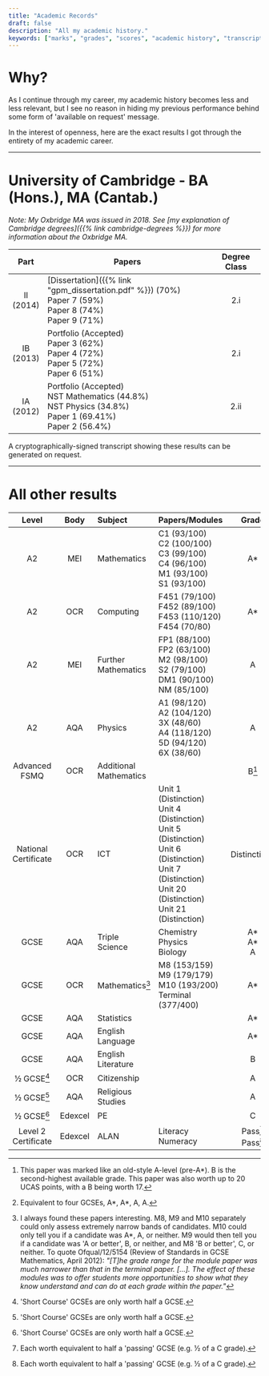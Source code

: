 ```yaml
---
title: "Academic Records"
draft: false
description: "All my academic history."
keywords: ["marks", "grades", "scores", "academic history", "transcript", "degree"]
---
```


# Why?

As I continue through my career, my academic history becomes less and less relevant, but I see no reason in hiding my previous performance behind some form of 'available on request' message.

In the interest of openness, here are the exact results I got through the entirety of my academic career.

---

# University of Cambridge - BA (Hons.), MA (Cantab.)

*Note: My Oxbridge MA was issued in 2018.  See [my explanation of Cambridge degrees]({{% link cambridge-degrees %}}) for more information about the Oxbridge MA.*


|      Part      | Papers                                                                                                                | Degree Class |
| :------------: | --------------------------------------------------------------------------------------------------------------------- | :----------: |
| II<br />(2014) | [Dissertation]({{% link "gpm_dissertation.pdf" %}}) (70%)<br />Paper 7 (59%)<br />Paper 8 (74%)<br />Paper 9 (71%)                                           |     2.i      |
| IB<br />(2013) | Portfolio (Accepted)<br />Paper 3 (62%)<br />Paper 4 (72%)<br />Paper 5 (72%)<br />Paper 6 (51%)                      |     2.i      |
| IA<br />(2012) | Portfolio (Accepted)<br />NST Mathematics (44.8%)<br />NST Physics (34.8%)<br />Paper 1 (69.41%)<br />Paper 2 (56.4%) |     2.ii     |

A cryptographically-signed transcript showing these results can be generated on request.

---

# All other results

<!--
For reference purposes, here are the full names of the examination papers:

MEI Mathematics:
C1: Introduction to Advanced Mathematics
C2: Concepts for Advanced Mathematics
C3: Methods for Advanced Mathematics
C4: Applications of Advanced Mathematics
M1: Mechanics 1
M2: Mechanics 2
S1: Statistics 1
S2: Statistics 2
FP1: Further Concepts for Advanced Mathematics
FP2: Further Methods for Advanced Mathematics
DM1: Decision Mathematics 1
NM: Numerical Methods

OCR Computing:
F451: Computer Fundamentals
F452: Programming Techniques and Logical Methods
F453: Advanced Computing Theory
F454: Computing Project

AQA Physics:
A1: Particles, Quantum Phenomena and Electricity
A2: Mechanics, Materials and Waves
3X: Investigative and Practical Skills
A4: Fields and Further Mechanics
5D: Turning Points in Physics
6X: Investigative and Practical Skills

OCR ICT:
1: ICT Skills
4: Design Multimedia Products
5: Desktop Publishing
6: Spreadsheets
7: Databases
20: Creating Animations
21: Creating Graphics
-->

|          Level           |  Body   | Subject                    | Papers/Modules                                                                                                                                                                           |         Grade          |
| :----------------------: | :-----: | :------------------------- | :--------------------------------------------------------------------------------------------------------------------------------------------------------------------------------------- | :--------------------: |
|            A2            |   MEI   | Mathematics                | C1 (93/100)<br />C2 (100/100)<br />C3 (99/100)<br />C4 (96/100)<br />M1 (93/100)<br />S1 (93/100)                                                                                        |           A*           |
|            A2            |   OCR   | Computing                  | F451 (79/100)<br />F452 (89/100)<br />F453 (110/120)<br />F454 (70/80)                                                                                                                   |           A*           |
|            A2            |   MEI   | Further<br />Mathematics   | FP1 (88/100)<br />FP2 (63/100)<br />M2 (98/100)<br />S2 (79/100)<br />DM1 (90/100)<br />NM (85/100)                                                                                      |           A            |
|            A2            |   AQA   | Physics                    | A1 (98/120)<br />A2 (104/120)<br />3X (48/60)<br />A4 (118/120)<br />5D (94/120)<br />6X (38/60)                                                                                         |           A            |
|    Advanced<br />FSMQ    |   OCR   | Additional<br/>Mathematics |                                                                                                                                                                                          |         B[^1]          |
| National<br/>Certificate |   OCR   | ICT                        | Unit 1 (Distinction)<br />Unit 4 (Distinction)<br />Unit 5 (Distinction)<br />Unit 6 (Distinction)<br />Unit 7 (Distinction)<br />Unit 20 (Distinction)<br />Unit 21 (Distinction)<br /> |    Distinction[^2]     |
|           GCSE           |   AQA   | Triple Science             | Chemistry<br />Physics<br />Biology                                                                                                                                                      |   A*<br />A*<br />A    |
|           GCSE           |   OCR   | Mathematics[^3]            | M8 (153/159)<br />M9 (179/179)<br />M10 (193/200)<br />Terminal (377/400)                                                                                                                |           A*           |
|           GCSE           |   AQA   | Statistics                 |                                                                                                                                                                                          |           A*           |
|           GCSE           |   AQA   | English<br />Language      |                                                                                                                                                                                          |           A*           |
|           GCSE           |   AQA   | English<br />Literature    |                                                                                                                                                                                          |           B            |
|     &half; GCSE[^4]      |   OCR   | Citizenship                |                                                                                                                                                                                          |           A            |
|     &half; GCSE[^4]      |   AQA   | Religious Studies          |                                                                                                                                                                                          |           A            |
|     &half; GCSE[^4]      | Edexcel | PE                         |                                                                                                                                                                                          |           C            |
| Level 2<br />Certificate | Edexcel | ALAN                       | Literacy<br />Numeracy                                                                                                                                                                   | Pass[^5]<br />Pass[^5] |

[^1]: This paper was marked like an old-style A-level (pre-A*).  B is the second-highest available grade.  This paper was also worth up to 20 UCAS points, with a B being worth 17.
[^2]: Equivalent to four GCSEs, A\*, A\*, A, A.
[^3]: I always found these papers interesting.  M8, M9 and M10 separately could only assess extremely narrow bands of candidates.  M10 could only tell you if a candidate was A*, A, or neither.  M9 would then tell you if a candidate was 'A or better', B, or neither, and M8 'B or better', C, or neither.  To quote Ofqual/12/5154 (Review of Standards in GCSE Mathematics, April 2012): *"[T]he grade range for the module paper was much narrower than that in the terminal paper. [...]. The effect of these modules was to offer students more opportunities to show what they know understand and can do at each grade within the paper."*
[^4]: 'Short Course' GCSEs are only worth half a GCSE.
[^5]: Each worth equivalent to half a 'passing' GCSE (e.g. &half; of a C grade).